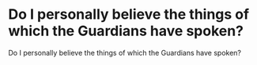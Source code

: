 # Do I personally believe the things of which the Guardians have spoken?

Do I personally believe the things of which the Guardians have spoken?
